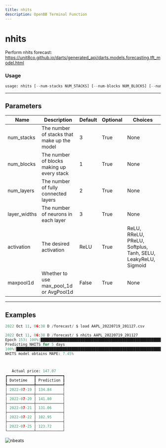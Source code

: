 ```yaml
---
title: nhits
description: OpenBB Terminal Function
---
```


# nhits

Perform nhits forecast: https://unit8co.github.io/darts/generated_api/darts.models.forecasting.tft_model.html

### Usage 
```python
usage: nhits [--num-stacks NUM_STACKS] [--num-blocks NUM_BLOCKS] [--num-layers NUM_LAYERS] [--layer_widths LAYER_WIDTHS] [--activation {ReLU,RReLU,PReLU,Softplus,Tanh,SELU,LeakyReLU,Sigmoid}] [--max_pool_1d]
```
---
## Parameters

| Name | Description | Default | Optional | Choices |
| ---- | ----------- | ------- | -------- | ------- |
| num_stacks | The number of stacks that make up the model | 3 | True | None |
| num_blocks | The number of blocks making up every stack | 1 | True | None |
| num_layers | The number of fully connected layers | 2 | True | None |
| layer_widths | The number of neurons in each layer | 3 | True | None |
| activation | The desired activation | ReLU | True | ReLU, RReLU, PReLU, Softplus, Tanh, SELU, LeakyReLU, Sigmoid |
| maxpool1d | Whether to use max_pool_1d or AvgPool1d | False | True | None |
---
## Examples

```python
2022 Oct 11, 06:38 D /forecast/ $ load AAPL_20220719_201127.csv

2022 Oct 11, 06:38 D /forecast/ $ nhits AAPL_20220719_201127
Epoch 153: 100%|███████████████████████████████████████████████████████████████████████████████████████████████████████████████████████████████████████████████████████| 25/25 [00:0000:00, 183.87it/s, loss=-1.56, train_loss=-1.60, val_loss=-.954]
Predicting NHITS for 5 days
100%|███████████████████████████████████████████████████████████████████████████████████████████████████████████████████████████████████████████████████████████████████████████████████████████████████████████████| 115/115 [00:0100:00, 92.46it/s]
NHITS model obtains MAPE: 7.45%



   Actual price: 147.07
┏━━━━━━━━━━━━┳━━━━━━━━━━━━┓
┃ Datetime   ┃ Prediction ┃
┡━━━━━━━━━━━━╇━━━━━━━━━━━━┩
│ 2022-07-19 │ 134.84     │
├────────────┼────────────┤
│ 2022-07-20 │ 141.80     │
├────────────┼────────────┤
│ 2022-07-21 │ 131.06     │
├────────────┼────────────┤
│ 2022-07-22 │ 102.95     │
├────────────┼────────────┤
│ 2022-07-25 │ 123.72     │
└────────────┴────────────┘
```

![nbeats](https://user-images.githubusercontent.com/72827203/195015203-3644fe8c-e1f7-49ab-9595-a19b474948cc.png)

